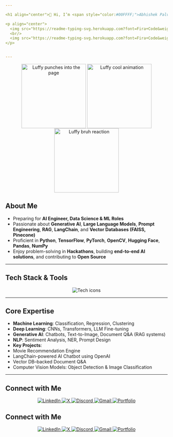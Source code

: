 ```yaml
---

<h1 align="center">👋 Hi, I’m <span style="color:#00FFFF;">Abhishek Palve</span></h1>

<p align="center">
  <img src="https://readme-typing-svg.herokuapp.com?font=Fira+Code&weight=800&size=20&duration=3000&pause=1000&color=00FFFF&center=true&vCenter=true&width=800&lines=AI+Engineer+|+GenAI+|+LLMs+|+LangChain+|+Deep+Learning" alt="Typing animation" />
  <br/>
  <img src="https://readme-typing-svg.herokuapp.com?font=Fira+Code&weight=800&size=20&duration=3000&pause=1000&color=00FFFF&center=true&vCenter=true&width=1000&lines=LangGraph+|+AI+Agents+|+MLOps+|+LLMOps+|+TensorFlow+|+PyTorch+|+Reinforcement+Learning" alt="Typing animation" />
</p>


---
```

<!-- Luffy Punch Animation (Left) -->
<p align="center">
  <img src="https://media1.tenor.com/m/EvV2yv9uuhEAAAAC/luffy-luffing.gif" alt="Luffy punches into the page" width="200" style="vertical-align: middle;" />
  
  <!-- Middle Animation (Luffy Stylish) -->
  <img src="https://media2.giphy.com/media/v1.Y2lkPTc5MGI3NjExenRzZDR6bmllNjNiYmNxNWd2Y3hmb3RmdXhwcmoxdmprNzZwMmMycSZlcD12MV9pbnRlcm5hbF9naWZfYnlfaWQmY3Q9Zw/iixdMr6cSURW/giphy.gif" alt="Luffy cool animation" width="200" style="vertical-align: middle;" />
  
  <!-- Luffy Bruh Reaction (Right) -->
  <img src="https://media1.tenor.com/m/dnfJcln1SwoAAAAC/luffy-bruh.gif" alt="Luffy bruh reaction" width="200" style="vertical-align: middle;" />
</p>

##  About Me

-  Preparing for **AI Engineer, Data Science & ML Roles**  
-  Passionate about **Generative AI**, **Large Language Models**, **Prompt Engineering**, **RAG**, **LangChain**, and **Vector Databases (FAISS, Pinecone)**  
-  Proficient in **Python**, **TensorFlow**, **PyTorch**, **OpenCV**, **Hugging Face**, **Pandas**, **NumPy**  
-  Enjoy problem-solving in **Hackathons**, building **end-to-end AI solutions**, and contributing to **Open Source**

---

##  Tech Stack & Tools

<p align="center">
  <img src="https://skillicons.dev/icons?i=python,pytorch,tensorflow,opencv,github,git,scikitlearn,langchain,huggingface" alt="Tech icons" />
</p>

---  

##  Core Expertise

-  **Machine Learning**: Classification, Regression, Clustering  
-  **Deep Learning**: CNNs, Transformers, LLM Fine-tuning  
-  **Generative AI**: Chatbots, Text-to-Image, Document Q&A (RAG systems)  
-  **NLP**: Sentiment Analysis, NER, Prompt Design  
-  **Key Projects**:
  - Movie Recommendation Engine  
  - LangChain-powered AI Chatbot using OpenAI  
  - Vector DB–backed Document Q&A  
  - Computer Vision Models: Object Detection & Image Classification

---



## Connect with Me
<p align="center">
<a href="https://www.linkedin.com/in/abhishek-palve-652ba91b1/" target="_blank">
<img src="https://img.shields.io/badge/LinkedIn-0077B5?style=for-the-badge&logo=linkedin&logoColor=white" alt="LinkedIn" />
</a>
<a href="https://x.com/abhishekpalve8" target="_blank">
<img src="https://img.shields.io/badge/X-000000?style=for-the-badge&logo=x&logoColor=white" alt="X" />
</a>
<a href="https://discord.com/users/abhishekpalve" target="_blank">
<img src="https://img.shields.io/badge/Discord-5865F2?style=for-the-badge&logo=discord&logoColor=white" alt="Discord" />
</a>
<a href="mailto:abhishekpalve55@gmail.com" target="_blank">
<img src="https://img.shields.io/badge/Gmail-D14836?style=for-the-badge&logo=gmail&logoColor=white" alt="Gmail" />
</a>
<a href="https://abhishek-porfolio.vercel.app/" target="_blank">
<img src="https://img.shields.io/badge/Portfolio-24292e?style=for-the-badge&logo=vercel&logoColor=white" alt="Portfolio" />
</a>
</p>

## Connect with Me
<p align="center">
<a href="https://www.linkedin.com/in/abhishek-palve-652ba91b1/" target="_blank" rel="noopener noreferrer">
<img src="https://img.shields.io/badge/LinkedIn-0077B5?style=for-the-badge&logo=linkedin&logoColor=white" alt="LinkedIn" />
</a>
<a href="https://x.com/abhishekpalve8" target="_blank" rel="noopener noreferrer">
<img src="https://img.shields.io/badge/X-000000?style=for-the-badge&logo=x&logoColor=white" alt="X" />
</a>
<a href="https://discord.com/users/abhishekpalve" target="_blank" rel="noopener noreferrer">
<img src="https://img.shields.io/badge/Discord-5865F2?style=for-the-badge&logo=discord&logoColor=white" alt="Discord" />
</a>
<a href="mailto:abhishekpalve55@gmail.com" target="_blank" rel="noopener noreferrer">
<img src="https://img.shields.io/badge/Gmail-D14836?style=for-the-badge&logo=gmail&logoColor=white" alt="Gmail" />
</a>
<a href="https://abhishek-porfolio.vercel.app/" target="_blank" rel="noopener noreferrer">
<img src="https://img.shields.io/badge/Portfolio-24292e?style=for-the-badge&logo=vercel&logoColor=white" alt="Portfolio" />
</a>
</p>

